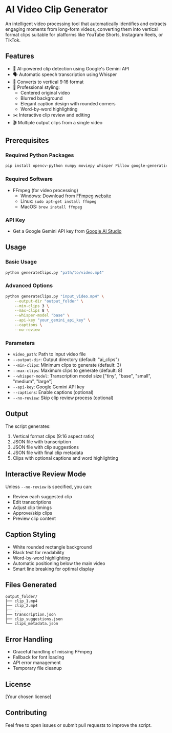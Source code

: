 # AI Video Clip Generator

An intelligent video processing tool that automatically identifies and extracts engaging moments from long-form videos, converting them into vertical format clips suitable for platforms like YouTube Shorts, Instagram Reels, or TikTok.

## Features

- 🎯 AI-powered clip detection using Google's Gemini API
- 🗣️ Automatic speech transcription using Whisper
- 📱 Converts to vertical 9:16 format
- 🎨 Professional styling:
  - Centered original video
  - Blurred background
  - Elegant caption design with rounded corners
  - Word-by-word highlighting
- ✂️ Interactive clip review and editing
- 🎬 Multiple output clips from a single video

## Prerequisites

### Required Python Packages
```bash
pip install opencv-python numpy moviepy whisper Pillow google-generativeai textwrap3
```

### Required Software
- FFmpeg (for video processing)
  - Windows: Download from [FFmpeg website](https://ffmpeg.org/download.html)
  - Linux: `sudo apt-get install ffmpeg`
  - MacOS: `brew install ffmpeg`

### API Key
- Get a Google Gemini API key from [Google AI Studio](https://makersuite.google.com/app/apikey)

## Usage

### Basic Usage
```bash
python generateClips.py "path/to/video.mp4"
```

### Advanced Options
```bash
python generateClips.py "input_video.mp4" \
    --output-dir "output_folder" \
    --min-clips 3 \
    --max-clips 8 \
    --whisper-model "base" \
    --api-key "your_gemini_api_key" \
    --captions \
    --no-review
```

### Parameters
- `video_path`: Path to input video file
- `--output-dir`: Output directory (default: "ai_clips")
- `--min-clips`: Minimum clips to generate (default: 3)
- `--max-clips`: Maximum clips to generate (default: 8)
- `--whisper-model`: Transcription model size ["tiny", "base", "small", "medium", "large"]
- `--api-key`: Google Gemini API key
- `--captions`: Enable captions (optional)
- `--no-review`: Skip clip review process (optional)

## Output

The script generates:
1. Vertical format clips (9:16 aspect ratio)
2. JSON file with transcription
3. JSON file with clip suggestions
4. JSON file with final clip metadata
5. Clips with optional captions and word highlighting

## Interactive Review Mode

Unless `--no-review` is specified, you can:
- Review each suggested clip
- Edit transcriptions
- Adjust clip timings
- Approve/skip clips
- Preview clip content

## Caption Styling

- White rounded rectangle background
- Black text for readability
- Word-by-word highlighting
- Automatic positioning below the main video
- Smart line breaking for optimal display

## Files Generated

```
output_folder/
├── clip_1.mp4
├── clip_2.mp4
├── ...
├── transcription.json
├── clip_suggestions.json
└── clips_metadata.json
```

## Error Handling

- Graceful handling of missing FFmpeg
- Fallback for font loading
- API error management
- Temporary file cleanup

## License

[Your chosen license]

## Contributing

Feel free to open issues or submit pull requests to improve the script.